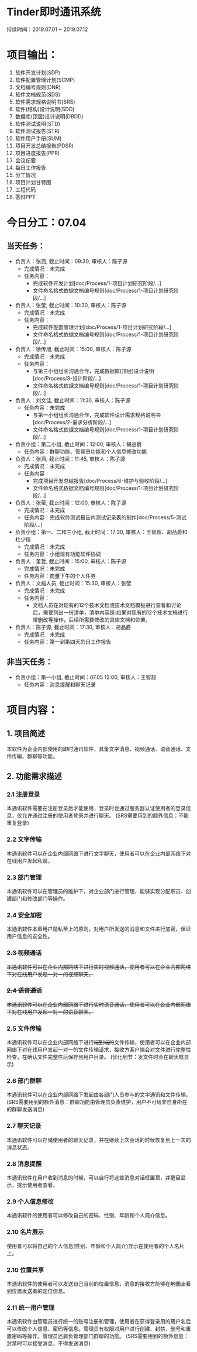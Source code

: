 # Tinder即时通讯系统

持续时间：2019.07.01 ~ 2019.07.12

# 项目输出：

1. 软件开发计划(SDP)
2. 软件配置管理计划(SCMP)
3. 文档编号规则(DNR)
4. 软件文档规范(SDS)
5. 软件需求规格说明书(SRS)
6. 软件(结构)设计说明(SDD)
7. 数据库(顶层)设计说明(DBDD)
8. 软件测试说明(STD)
9. 软件测试报告(STR)
10. 软件用户手册(SUM)
11. 项目开发总结报告(PDSR)
12. 项目进度报告(PPR)
13. 会议纪要
14. 每日工作报告
15. 分工情况
16. 项目计划甘特图
17. 工程代码
18. 答辩PPT 

# 今日分工：07.04

## 当天任务：
- 负责人：张涵, 截止时间：09:30, 审核人：陈子源
    - 完成情况：未完成
    - 任务内容：
        - 完成软件开发计划[doc/Process/1-项目计划研究阶段/...]
        - 文件命名格式依据文档编号规则[doc/Process/1-项目计划研究阶段/...]
- 负责人：张莹, 截止时间：10:30, 审核人：陈子源
    - 完成情况：未完成
    - 任务内容：
        - 完成软件配置管理计划[doc/Process/1-项目计划研究阶段/...]
        - 文件命名格式依据文档编号规则[doc/Process/1-项目计划研究阶段/...]
- 负责人：徐传旭, 截止时间：15:00, 审核人：陈子源
    - 完成情况：未完成
    - 任务内容：
        - 与第三小组组长沟通合作，完成数据库(顶层)设计说明[doc/Process/3-设计阶段/...]
        - 文件命名格式依据文档编号规则[doc/Process/1-项目计划研究阶段/...]
- 负责人：刘文佳, 截止时间：11:30, 审核人：陈子源
    - 任务内容：未完成
        - 与第一小组组长沟通合作，完成软件设计需求规格说明书[doc/Process/2-需求分析阶段/...]
        - 文件命名格式依据文档编号规则[doc/Process/1-项目计划研究阶段/...]
- 负责小组：第二小组, 截止时间：12:00, 审核人：胡品爵
    - 任务内容：群聊功能、管理员功能和个人信息修改功能
- 负责人：张涵, 截止时间：11:45, 审核人：陈子源
    - 完成情况：未完成
    - 任务内容：
        - 完成项目开发总结报告[doc/Process/6-维护与验收阶段/...]
        - 文件命名格式依据文档编号规则[doc/Process/1-项目计划研究阶段/...]
- 负责人：张莹, 截止时间：12:00, 审核人：陈子源
    - 完成情况：未完成
    - 任务内容：完成软件测试报告内测试记录表的制作[doc/Process/5-测试阶段/...]
- 负责小组：第一、二和三小组, 截止时间：17:30, 审核人：王智超、胡品爵和杜少恒
    - 完成情况：未完成
    - 任务内容：小组现有功能软件协调
- 负责人：董哲, 截止时间：15:00, 审核人：陈子源
    - 完成情况：未完成
    - 任务内容：商量下午的个人任务
- 负责人：文档人员, 截止时间：15:30, 审核人：张莹
    - 完成情况：未完成
    - 任务内容：
        - 文档人员在对现有的12个技术文档或技术文档模板进行查看和讨论后，需要列出一份清单，清单内容是:如果对现有的12个技术文档进行增删改等操作，后续所需要修改的具体文档和位置。
- 负责人：陈子源, 截止时间：17:30, 审核人：胡品爵
    - 完成情况：未完成
    - 任务内容：第一到第四天的日工作报告

## 非当天任务：
- 负责小组：第一小组, 截止时间：07.05 12:00, 审核人：王智超
    - 任务内容：消息提醒和聊天记录

# 项目内容：

## 1. 项目简述
本软件为企业内部使用的即时通讯软件，具备文字消息、视频通话、语音通话、文件传输、群聊等功能。

## 2. 功能需求描述
### 2.1 注册登录
本通讯软件需要在注册登录后才能使用，登录时会通过服务器认证使用者的登录信息，仅允许通过注册的使用者登录并进行聊天。
(SRS需要用到的额外信息：不能重复登录)
### 2.2 文字传输
本通讯软件可以在企业内部网络下进行文字聊天，使用者可以在企业内部网络下对在线用户发起私聊。
### 2.3 部门管理
本通讯软件可以在管理员的维护下，对企业部门进行管理，能够实现分配职员、创建部门和修改部门等操作。
### 2.4 安全加密
本通讯软件本着用户隐私至上的原则，对用户所发送的消息和文件进行加密，保证用户信息的安全性。
### ~~2.3 视频通话~~
~~本通讯软件可以在企业内部网络下进行实时视频通话，使用者可以在企业内部网络下对在线用户发起一对一的视频聊天。~~
### ~~2.4 语音通话~~
~~本通讯软件可以在企业内部网络下进行实时语音通话，使用者可以在企业内部网络下对在线用户发起一对一的语音聊天。~~
### 2.5 文件传输
本通讯软件可以在企业内部网络下进行~~端到端的~~文件传输，使用者可以在企业内部网络下对在线用户发起一对一的文件传输请求，接收方客户端会对文件进行完整性检查，在确认文件完整性后保存到用户目录。
(优化细节：发文件时会在聊天框显示)
### 2.6 部门群聊
本通讯软件可以在企业内部网络下发起由各部门人员参与的文字通讯和文件传输。
(SRS需要用到的额外消息：群聊功能由管理员负责维护，用户不可给非自身所在的群聊发送消息)
### 2.7 聊天记录
本通讯软件可以存储使用者的聊天记录，并在继续上次会话的时候恢复到上一次的消息状态。
### 2.8 消息提醒
本通讯软件在用户收到消息的时候，可以自行将这些消息对话框置顶，并醒目显示，提示使用者查看。
### 2.9 个人信息修改
本通讯软件的使用者可以修改自己的密码、性别、年龄和个人简介信息。
### 2.10 名片展示
使用者可以将自己的个人信息(性别、年龄和个人简介)显示在使用者的个人名片上。
### 2.10 位置共享
本通讯软件的使用者可以发送自己当前的位置信息，消息的接收方能够~~在地图上~~看到位置发送者的定位信息。
### 2.11 统一用户管理
本通讯软件由管理员进行统一的账号注册和管理，使用者在获得登录用的用户名后可以修改个人信息、密码等信息。管理员有权限对用户进行创建、封禁、删号和重置密码等操作。管理员还肩负管理部门群聊的功能。
(SRS需要用到的额外信息：封禁时可以接受消息，不得发送消息)

